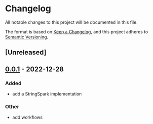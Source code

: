 # Changelog
All notable changes to this project will be documented in this file.

The format is based on [Keep a Changelog](https://keepachangelog.com/en/1.0.0/),
and this project adheres to [Semantic Versioning](https://semver.org/spec/v2.0.0.html).

## [Unreleased]

## [0.0.1](https://github.com/ekroon/sparklines/compare/sparklines-v0.0.0...sparklines-v0.0.1) - 2022-12-28

### Added
- add a StringSpark implementation

### Other
- add workflows
